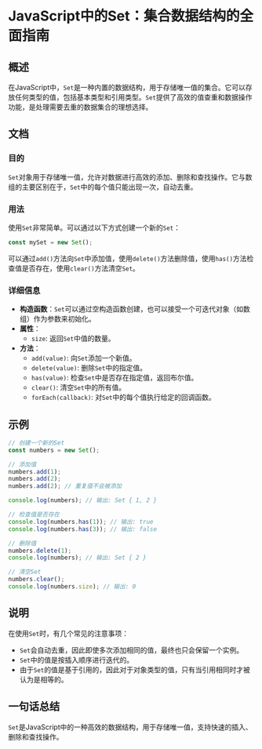 <!--
Meta Description: # JavaScript中的Set：集合数据结构的全面指南 ## 概述 在JavaScript中，`Set`是一种内置的数据结构，用于存储唯一值的集合。它可以存放任何类型的值，包括基本类型和引用类型。`Set`提供了高效的值查重和数据操作功能，是处理需要去重的数据集合的理想选择。 ## 文档 ###...
Meta Keywords: set, numbers, add, console, log
-->

# JavaScript中的Set：集合数据结构的全面指南

## 概述
在JavaScript中，`Set`是一种内置的数据结构，用于存储唯一值的集合。它可以存放任何类型的值，包括基本类型和引用类型。`Set`提供了高效的值查重和数据操作功能，是处理需要去重的数据集合的理想选择。

## 文档
### 目的
`Set`对象用于存储唯一值，允许对数据进行高效的添加、删除和查找操作。它与数组的主要区别在于，`Set`中的每个值只能出现一次，自动去重。

### 用法
使用`Set`非常简单。可以通过以下方式创建一个新的`Set`：

```javascript
const mySet = new Set();
```

可以通过`add()`方法向`Set`中添加值，使用`delete()`方法删除值，使用`has()`方法检查值是否存在，使用`clear()`方法清空`Set`。

### 详细信息
- **构造函数**：`Set`可以通过空构造函数创建，也可以接受一个可迭代对象（如数组）作为参数来初始化。
- **属性**：
  - `size`: 返回`Set`中值的数量。
- **方法**：
  - `add(value)`: 向`Set`添加一个新值。
  - `delete(value)`: 删除`Set`中的指定值。
  - `has(value)`: 检查`Set`中是否存在指定值，返回布尔值。
  - `clear()`: 清空`Set`中的所有值。
  - `forEach(callback)`: 对`Set`中的每个值执行给定的回调函数。

## 示例
```javascript
// 创建一个新的Set
const numbers = new Set();

// 添加值
numbers.add(1);
numbers.add(2);
numbers.add(2); // 重复值不会被添加

console.log(numbers); // 输出: Set { 1, 2 }

// 检查值是否存在
console.log(numbers.has(1)); // 输出: true
console.log(numbers.has(3)); // 输出: false

// 删除值
numbers.delete(1);
console.log(numbers); // 输出: Set { 2 }

// 清空Set
numbers.clear();
console.log(numbers.size); // 输出: 0
```

## 说明
在使用`Set`时，有几个常见的注意事项：
- `Set`会自动去重，因此即使多次添加相同的值，最终也只会保留一个实例。
- `Set`中的值是按插入顺序进行迭代的。
- 由于`Set`的值是基于引用的，因此对于对象类型的值，只有当引用相同时才被认为是相等的。

## 一句话总结
`Set`是JavaScript中的一种高效的数据结构，用于存储唯一值，支持快速的插入、删除和查找操作。